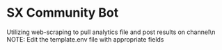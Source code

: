 # SX Community Bot
Utilizing web-scraping to pull analytics file and post results on channel\n
NOTE: Edit the template.env file with appropriate fields

